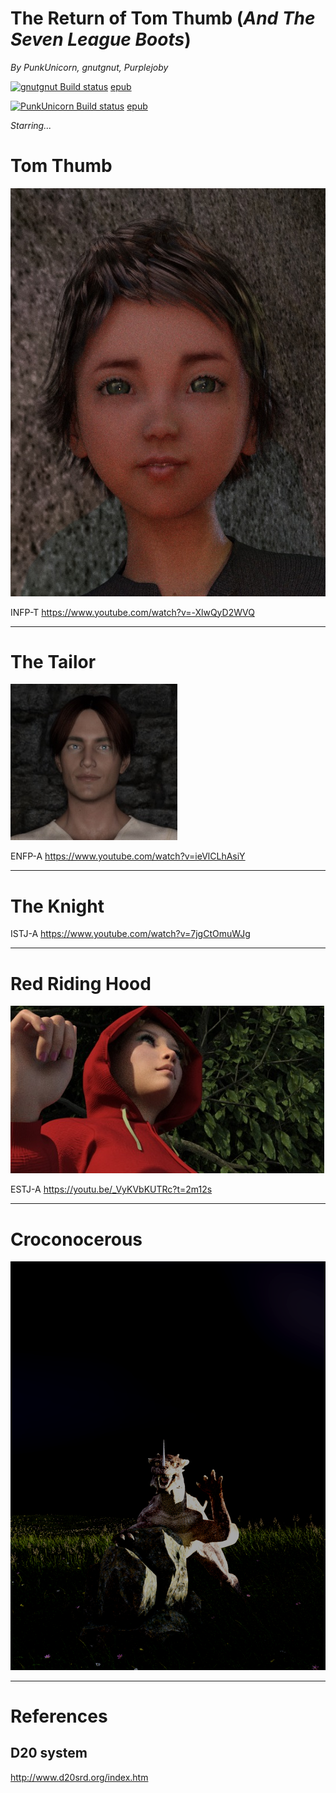 # The Return of Tom Thumb (*And The Seven League Boots*)

*By PunkUnicorn, gnutgnut, Purplejoby*

[![gnutgnut Build status](https://ci.appveyor.com/api/projects/status/lb3g13dict5g7l4i?svg=true)](https://ci.appveyor.com/project/gnutgnut/the-return-of-tom-thumb)
[epub](https://ci.appveyor.com/project/gnutgnut/the-return-of-tom-thumb/build/artifacts)

[![PunkUnicorn Build status](https://ci.appveyor.com/api/projects/status/n1dn0yffjduo04tf?svg=true)](https://ci.appveyor.com/project/PunkUnicorn/the-return-of-tom-thumb)
[epub](https://ci.appveyor.com/project/PunkUnicorn/the-return-of-tom-thumb/build/artifacts)

*Starring...*
# Tom Thumb
![Tom Thumb](TomThumb/Tom%20Thumbnail.jpg)

INFP-T  https://www.youtube.com/watch?v=-XlwQyD2WVQ

___
# The Tailor      
![The Tailor](TheTailor/The%20Tailor%20Thumbnail.jpg)

ENFP-A  https://www.youtube.com/watch?v=ieVlCLhAsiY

___
# The Knight

ISTJ-A  https://www.youtube.com/watch?v=7jgCtOmuWJg

___
# Red Riding Hood 

![Red Riding Hood](RedRidingHood/Red%20Riding%20Hood%20Thumbnail.jpg)

ESTJ-A  https://youtu.be/_VyKVbKUTRc?t=2m12s

___
# Croconocerous

![Croconocerous](Croconocerous/o_hai_just_eatin_ur_rock.png)
___

# References
## D20 system

http://www.d20srd.org/index.htm
